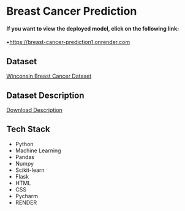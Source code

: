# Breast Cancer Prediction

#### If you want to view the deployed model, click on the following link:

•https://breast-cancer-prediction1.onrender.com
>

## Dataset

[Winconsin Breast Cancer Dataset](https://archive.ics.uci.edu/ml/datasets/Breast+Cancer+Wisconsin+%28Diagnostic%29)

## Dataset Description

[Download Description](https://archive.ics.uci.edu/ml/machine-learning-databases/breast-cancer-wisconsin/wdbc.names)


## Tech Stack

- Python
- Machine Learning
- Pandas
- Numpy
- Scikit-learn
- Flask
- HTML
- CSS
- Pycharm
- RENDER
